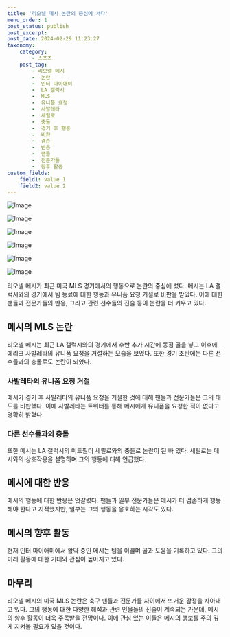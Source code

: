 ```yaml
---
title: '리오넬 메시 논란의 중심에 서다'
menu_order: 1
post_status: publish
post_excerpt: 
post_date: 2024-02-29 11:23:27
taxonomy:
    category:
        - 스포츠
    post_tag:
        - 리오넬 메시
        -  논란
        -  인터 마이애미
        -  LA 갤럭시
        -  MLS
        -  유니폼 요청
        -  사발레타
        -  세릴로
        -  충돌
        -  경기 후 행동
        -  비판
        -  겸손
        -  반응
        -  팬들
        -  전문가들
        -  향후 활동
custom_fields:
    field1: value 1
    field2: value 2
---
```


![Image](https://imgnews.pstatic.net/image/139/2024/02/29/0002198452_001_20240229053101198.jpg?type=w647)

![Image](https://imgnews.pstatic.net/image/139/2024/02/29/0002198452_002_20240229053101362.jpg?type=w647)

![Image](https://imgnews.pstatic.net/image/139/2024/02/29/0002198452_003_20240229053101376.jpg?type=w647)

![Image](https://imgnews.pstatic.net/image/139/2024/02/29/0002198452_004_20240229053101384.jpg?type=w647)

![Image](https://imgnews.pstatic.net/image/139/2024/02/29/0002198452_005_20240229053101398.jpg?type=w647)

![Image](https://imgnews.pstatic.net/image/139/2024/02/29/0002198452_006_20240229053101412.jpg?type=w647)

리오넬 메시가 최근 미국 MLS 경기에서의 행동으로 논란의 중심에 섰다. 메시는 LA 갤럭시와의 경기에서 팀 동료에 대한 행동과 유니폼 요청 거절로 비판을 받았다. 이에 대한 팬들과 전문가들의 반응, 그리고 관련 선수들의 진술 등이 논란을 더 키우고 있다.
## 메시의 MLS 논란
리오넬 메시는 최근 LA 갤럭시와의 경기에서 후반 추가 시간에 동점 골을 넣고 이후에 에리크 사발레타의 유니폼 요청을 거절하는 모습을 보였다. 또한 경기 초반에는 다른 선수들과의 충돌로도 논란이 되었다.
### 사발레타의 유니폼 요청 거절
메시가 경기 후 사발레타의 유니폼 요청을 거절한 것에 대해 팬들과 전문가들은 그의 태도를 비판했다. 이에 사발레타는 트위터를 통해 메시에게 유니폼을 요청한 적이 없다고 명확히 밝혔다.
### 다른 선수들과의 충돌
또한 메시는 LA 갤럭시의 미드필더 세릴로와의 충돌로 논란이 된 바 있다. 세릴로는 메시와의 상호작용을 설명하며 그의 행동에 대해 언급했다.
## 메시에 대한 반응
메시의 행동에 대한 반응은 엇갈렸다. 팬들과 일부 전문가들은 메시가 더 겸손하게 행동해야 한다고 지적했지만, 일부는 그의 행동을 옹호하는 시각도 있다.
## 메시의 향후 활동
현재 인터 마이애미에서 활약 중인 메시는 팀을 이끌며 골과 도움을 기록하고 있다. 그의 미래 활동에 대한 기대와 관심이 높아지고 있다.
## 마무리
리오넬 메시의 미국 MLS 논란은 축구 팬들과 전문가들 사이에서 뜨거운 감정을 자아내고 있다. 그의 행동에 대한 다양한 해석과 관련 인물들의 진술이 계속되는 가운데, 메시의 향후 활동이 더욱 주목받을 전망이다. 이에 관심 있는 이들은 메시의 행보를 주의 깊게 지켜볼 필요가 있을 것이다.
